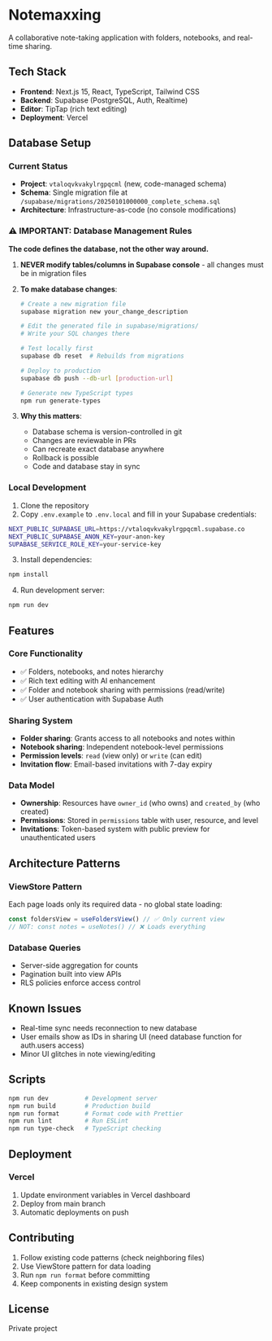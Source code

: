 # Notemaxxing

A collaborative note-taking application with folders, notebooks, and real-time sharing.

## Tech Stack

- **Frontend**: Next.js 15, React, TypeScript, Tailwind CSS
- **Backend**: Supabase (PostgreSQL, Auth, Realtime)
- **Editor**: TipTap (rich text editing)
- **Deployment**: Vercel

## Database Setup

### Current Status

- **Project**: `vtaloqvkvakylrgpqcml` (new, code-managed schema)
- **Schema**: Single migration file at `/supabase/migrations/20250101000000_complete_schema.sql`
- **Architecture**: Infrastructure-as-code (no console modifications)

### ⚠️ IMPORTANT: Database Management Rules

**The code defines the database, not the other way around.**

1. **NEVER modify tables/columns in Supabase console** - all changes must be in migration files
2. **To make database changes**:

   ```bash
   # Create a new migration file
   supabase migration new your_change_description

   # Edit the generated file in supabase/migrations/
   # Write your SQL changes there

   # Test locally first
   supabase db reset  # Rebuilds from migrations

   # Deploy to production
   supabase db push --db-url [production-url]

   # Generate new TypeScript types
   npm run generate-types
   ```

3. **Why this matters**:
   - Database schema is version-controlled in git
   - Changes are reviewable in PRs
   - Can recreate exact database anywhere
   - Rollback is possible
   - Code and database stay in sync

### Local Development

1. Clone the repository
2. Copy `.env.example` to `.env.local` and fill in your Supabase credentials:

```bash
NEXT_PUBLIC_SUPABASE_URL=https://vtaloqvkvakylrgpqcml.supabase.co
NEXT_PUBLIC_SUPABASE_ANON_KEY=your-anon-key
SUPABASE_SERVICE_ROLE_KEY=your-service-key
```

3. Install dependencies:

```bash
npm install
```

4. Run development server:

```bash
npm run dev
```

## Features

### Core Functionality

- ✅ Folders, notebooks, and notes hierarchy
- ✅ Rich text editing with AI enhancement
- ✅ Folder and notebook sharing with permissions (read/write)
- ✅ User authentication with Supabase Auth

### Sharing System

- **Folder sharing**: Grants access to all notebooks and notes within
- **Notebook sharing**: Independent notebook-level permissions
- **Permission levels**: `read` (view only) or `write` (can edit)
- **Invitation flow**: Email-based invitations with 7-day expiry

### Data Model

- **Ownership**: Resources have `owner_id` (who owns) and `created_by` (who created)
- **Permissions**: Stored in `permissions` table with user, resource, and level
- **Invitations**: Token-based system with public preview for unauthenticated users

## Architecture Patterns

### ViewStore Pattern

Each page loads only its required data - no global state loading:

```typescript
const foldersView = useFoldersView() // ✅ Only current view
// NOT: const notes = useNotes() // ❌ Loads everything
```

### Database Queries

- Server-side aggregation for counts
- Pagination built into view APIs
- RLS policies enforce access control

## Known Issues

- Real-time sync needs reconnection to new database
- User emails show as IDs in sharing UI (need database function for auth.users access)
- Minor UI glitches in note viewing/editing

## Scripts

```bash
npm run dev          # Development server
npm run build        # Production build
npm run format       # Format code with Prettier
npm run lint         # Run ESLint
npm run type-check   # TypeScript checking
```

## Deployment

### Vercel

1. Update environment variables in Vercel dashboard
2. Deploy from main branch
3. Automatic deployments on push

## Contributing

1. Follow existing code patterns (check neighboring files)
2. Use ViewStore pattern for data loading
3. Run `npm run format` before committing
4. Keep components in existing design system

## License

Private project
